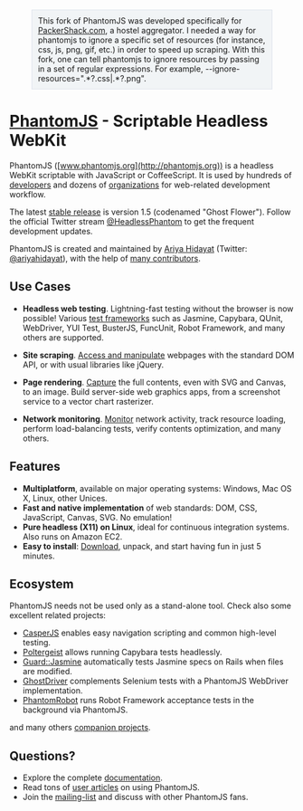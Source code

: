 <div style="background-color:#F1F4F6; border: 1px solid #DEE4EC; width: 80%; margin: 15px auto; padding: 10px;">
This fork of PhantomJS was developed specifically for <a href="http://packershack.com">PackerShack.com</a>, a hostel aggregator. I needed a way for phantomjs to ignore a specific set of resources (for instance, css, js, png, gif, etc.) in order to speed up scraping. With this fork, one can tell phantomjs to ignore resources by passing in a set of regular expressions. For example, --ignore-resources=".*?.css|.*?.png".
</div>

# [PhantomJS](http://phantomjs.org) - Scriptable Headless WebKit

PhantomJS ([www.phantomjs.org](http://phantomjs.org)) is a headless WebKit scriptable with JavaScript or CoffeeScript. It is used by hundreds of [developers](http://code.google.com/p/phantomjs/wiki/ExternalArticles) and dozens of [organizations](http://code.google.com/p/phantomjs/wiki/WhoUsesPhantomJS) for web-related development workflow.

The latest [stable release](http://code.google.com/p/phantomjs/wiki/ReleaseNotes) is version 1.5 (codenamed "Ghost Flower"). Follow the official Twitter stream [@HeadlessPhantom](http://twitter.com/HeadlessPhantom) to get the frequent development updates.

PhantomJS is created and maintained by [Ariya Hidayat](http://ariya.ofilabs.com/about) (Twitter: [@ariyahidayat](http://twitter.com/ariyahidayat)), with the help of [many contributors](https://github.com/ariya/phantomjs/contributors).

## Use Cases

- **Headless web testing**. Lightning-fast testing without the browser is now possible! Various [test frameworks](http://code.google.com/p/phantomjs/wiki/TestFrameworkIntegration) such as Jasmine, Capybara, QUnit,  WebDriver, YUI Test, BusterJS, FuncUnit, Robot Framework, and many others are supported.

- **Site scraping**. [Access and manipulate](http://code.google.com/p/phantomjs/wiki/QuickStart#DOM_Manipulation) webpages with the standard DOM API, or with usual libraries like jQuery.

- **Page rendering**. [Capture](http://code.google.com/p/phantomjs/wiki/QuickStart#Rendering) the full contents, even with SVG and Canvas, to an image. Build server-side web graphics apps, from a screenshot service to a vector chart rasterizer.

- **Network monitoring**. [Monitor](http://code.google.com/p/phantomjs/wiki/QuickStart#Network_traffic) network activity, track resource loading, perform load-balancing tests, verify contents optimization, and many others.

## Features

- **Multiplatform**, available on major operating systems: Windows, Mac OS X, Linux, other Unices.
- **Fast and native implementation** of web standards: DOM, CSS, JavaScript, Canvas, SVG. No emulation!
- **Pure headless (X11) on Linux**, ideal for continuous integration systems. Also runs on Amazon EC2.
- **Easy to install**: [Download](http://code.google.com/p/phantomjs/wiki/Installation), unpack, and start having fun in just 5 minutes.

## Ecosystem

PhantomJS needs not be used only as a stand-alone tool. Check also some excellent related projects:

- [CasperJS](http://casperjs.org) enables easy navigation scripting and common high-level testing.
- [Poltergeist](https://github.com/jonleighton/poltergeist) allows running Capybara tests headlessly.
- [Guard::Jasmine](https://github.com/netzpirat/guard-jasmine) automatically tests Jasmine specs on Rails when files are modified.
- [GhostDriver](http://detro.github.com/ghostdriver/) complements Selenium tests with a PhantomJS WebDriver implementation.
- [PhantomRobot](https://github.com/datakurre/phantomrobot) runs Robot Framework acceptance tests in the background via PhantomJS.

and many others [companion projects](http://code.google.com/p/phantomjs/wiki/WhoUsesPhantomJS).

## Questions?

- Explore the complete [documentation](http://code.google.com/p/phantomjs/wiki/PhantomJS?tm=6).
- Read tons of [user articles](http://code.google.com/p/phantomjs/wiki/ExternalArticles) on using PhantomJS.
- Join the [mailing-list](http://groups.google.com/group/phantomjs) and discuss with other PhantomJS fans.
